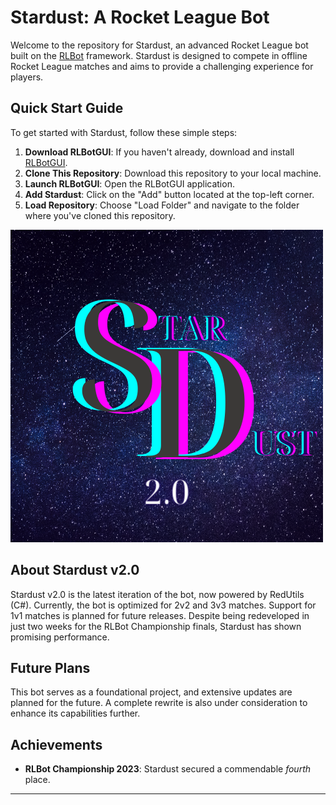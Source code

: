 # Stardust: A Rocket League Bot

Welcome to the repository for Stardust, an advanced Rocket League bot built on the [RLBot](http://www.rlbot.org/) framework. Stardust is designed to compete in offline Rocket League matches and aims to provide a challenging experience for players.

## Quick Start Guide

To get started with Stardust, follow these simple steps:

1. **Download RLBotGUI**: If you haven't already, download and install [RLBotGUI](https://github.com/RLBot/RLBotGUI).
2. **Clone This Repository**: Download this repository to your local machine.
3. **Launch RLBotGUI**: Open the RLBotGUI application.
4. **Add Stardust**: Click on the "Add" button located at the top-left corner.
5. **Load Repository**: Choose "Load Folder" and navigate to the folder where you've cloned this repository.

![Stardust Logo](./logo.png)

## About Stardust v2.0

Stardust v2.0 is the latest iteration of the bot, now powered by RedUtils (C#). Currently, the bot is optimized for 2v2 and 3v3 matches. Support for 1v1 matches is planned for future releases. Despite being redeveloped in just two weeks for the RLBot Championship finals, Stardust has shown promising performance.

## Future Plans

This bot serves as a foundational project, and extensive updates are planned for the future. A complete rewrite is also under consideration to enhance its capabilities further.

## Achievements

- **RLBot Championship 2023**: Stardust secured a commendable *fourth* place.

---
